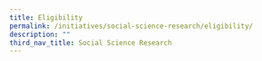 ```yaml
---
title: Eligibility
permalink: /initiatives/social-science-research/eligibility/
description: ""
third_nav_title: Social Science Research
---
```

